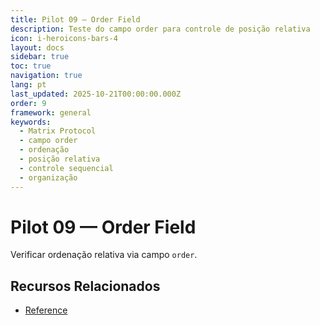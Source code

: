 ```yaml
---
title: Pilot 09 — Order Field
description: Teste do campo order para controle de posição relativa
icon: i-heroicons-bars-4
layout: docs
sidebar: true
toc: true
navigation: true
lang: pt
last_updated: 2025-10-21T00:00:00.000Z
order: 9
framework: general
keywords:
  - Matrix Protocol
  - campo order
  - ordenação
  - posição relativa
  - controle sequencial
  - organização
---
```

# Pilot 09 — Order Field

Verificar ordenação relativa via campo `order`.

## Recursos Relacionados
- [Reference](../../manual/reference)
